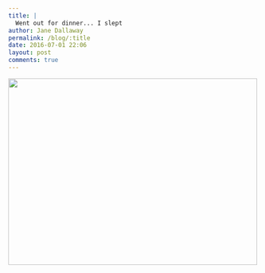 ```yaml
---
title: |
  Went out for dinner... I slept
author: Jane Dallaway
permalink: /blog/:title
date: 2016-07-01 22:06
layout: post
comments: true
---
```


<div><a href="http://static.skitters.dallaway.com/tp_IMG_0161.JPG"><img src="http://static.skitters.dallaway.com/tp_thumb_IMG_0161.JPG" width="500" height="375"/></a></div>



  

      
